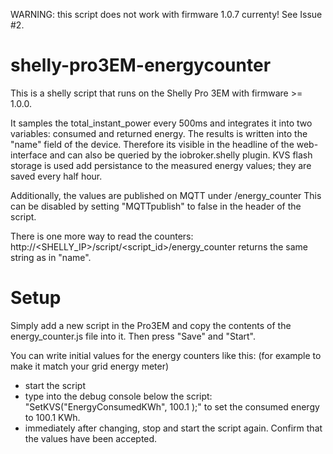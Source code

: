 WARNING: this script does not work with firmware 1.0.7 currenty! See Issue #2.

# shelly-pro3EM-energycounter

This is a shelly script that runs on the Shelly Pro 3EM with firmware >= 1.0.0.

It samples the total_instant_power every 500ms and integrates it into two variables: consumed and returned energy.
The results is written into the "name" field of the device. Therefore its visible in the headline of the web-interface and can also be queried by the iobroker.shelly plugin.
KVS flash storage is used add persistance to the measured energy values; they are saved every half hour.

Additionally, the values are published on MQTT under <device name>/energy_counter
This can be disabled by setting "MQTTpublish" to false in the header of the script.

There is one more way to read the counters:
http://<SHELLY_IP>/script/<script_id>/energy_counter
returns the same string as in "name".

# Setup

Simply add a new script in the Pro3EM and copy the contents of the energy_counter.js file into it. Then press "Save" and "Start".

You can write initial values for the energy counters like this: (for example to make it match your grid energy meter)
- start the script
- type into the debug console below the script: "SetKVS("EnergyConsumedKWh", 100.1 );" to set the consumed energy to 100.1 KWh.
- immediately after changing, stop and start the script again. Confirm that the values have been accepted.

